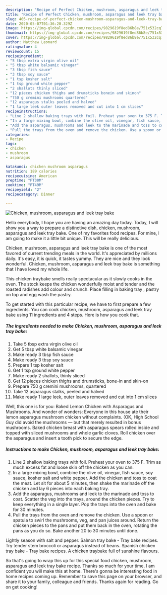 ```yaml
---
description: "Recipe of Perfect Chicken, mushroom, asparagus and leek tray bake"
title: "Recipe of Perfect Chicken, mushroom, asparagus and leek tray bake"
slug: 405-recipe-of-perfect-chicken-mushroom-asparagus-and-leek-tray-bake
date: 2020-05-07T01:36:20.329Z
image: https://img-global.cpcdn.com/recipes/9829619f8ed86b8e/751x532cq70/chicken-mushroom-asparagus-and-leek-tray-bake-recipe-main-photo.jpg
thumbnail: https://img-global.cpcdn.com/recipes/9829619f8ed86b8e/751x532cq70/chicken-mushroom-asparagus-and-leek-tray-bake-recipe-main-photo.jpg
cover: https://img-global.cpcdn.com/recipes/9829619f8ed86b8e/751x532cq70/chicken-mushroom-asparagus-and-leek-tray-bake-recipe-main-photo.jpg
author: Matthew Leonard
ratingvalue: 4
reviewcount: 15
recipeingredient:
- "5 tbsp extra virgin olive oil"
- "5 tbsp white balsamic vinegar"
- "3 tbsp fish sauce"
- "3 tbsp soy sauce"
- "1 tsp kosher salt"
- "1 tsp ground white pepper"
- "2 shallots thinly sliced"
- "12 pieces chicken thighs and drumsticks bonein and skinon"
- "750 g cremini mushrooms quartered"
- "12 asparagus stalks peeled and halved"
- "1 large leek outer leaves removed and cut into 1 cm slices"
recipeinstructions:
- "Line 2 shallow baking trays with foil. Preheat your oven to 375 F. Trim as much excess fat and loose skin off the chicken as you can."
- "In a large mixing bowl, combine the olive oil, vinegar, fish sauce, soy sauce, kosher salt and white pepper. Add the chicken and toss to coat the meat. Let sit for about 5 minutes, then shake the marinade off the chicken and lay 6 pieces into each baking tray."
- "Add the asparagus, mushrooms and leek to the marinade and toss to coat. Scatter the veg into the trays, around the chicken pieces. Try to keep everything in a single layer. Pop the trays into the oven and bake for 30 minutes."
- "Pull the trays from the oven and remove the chicken. Use a spoon or spatula to swirl the mushrooms, veg, and pan juices around. Return the chicken pieces to the pans and put them back in the oven, rotating the pans as you do so. Bake another 20 to 30 minutes until done."
categories:
- Recipe
tags:
- chicken
- mushroom
- asparagus

katakunci: chicken mushroom asparagus 
nutrition: 189 calories
recipecuisine: American
preptime: "PT30M"
cooktime: "PT49M"
recipeyield: "2"
recipecategory: Dinner

---
```



![Chicken, mushroom, asparagus and leek tray bake](https://img-global.cpcdn.com/recipes/9829619f8ed86b8e/751x532cq70/chicken-mushroom-asparagus-and-leek-tray-bake-recipe-main-photo.jpg)

Hello everybody, I hope you are having an amazing day today. Today, I will show you a way to prepare a distinctive dish, chicken, mushroom, asparagus and leek tray bake. One of my favorites food recipes. For mine, I am going to make it a little bit unique. This will be really delicious.

Chicken, mushroom, asparagus and leek tray bake is one of the most favored of current trending meals in the world. It's appreciated by millions daily. It's easy, it is quick, it tastes yummy. They are nice and they look wonderful. Chicken, mushroom, asparagus and leek tray bake is something that I have loved my whole life.

This chicken traybake smells really spectacular as it slowly cooks in the oven. The stock keeps the chicken wonderfully moist and tender and the roasted radishes add colour and crunch. Place filling in baking tray , pastry on top and egg wash the pastry.


To get started with this particular recipe, we have to first prepare a few ingredients. You can cook chicken, mushroom, asparagus and leek tray bake using 11 ingredients and 4 steps. Here is how you cook that.

##### The ingredients needed to make Chicken, mushroom, asparagus and leek tray bake:

1. Take 5 tbsp extra virgin olive oil
1. Get 5 tbsp white balsamic vinegar
1. Make ready 3 tbsp fish sauce
1. Make ready 3 tbsp soy sauce
1. Prepare 1 tsp kosher salt
1. Get 1 tsp ground white pepper
1. Make ready 2 shallots, thinly sliced
1. Get 12 pieces chicken thighs and drumsticks, bone-in and skin-on
1. Prepare 750 g cremini mushrooms, quartered
1. Take 12 asparagus stalks, peeled and halved
1. Make ready 1 large leek, outer leaves removed and cut into 1 cm slices


Well, this one is for you: Baked Lemon Chicken with Asparagus and Mushrooms. And wonder of wonders: Everyone in this house ate their lemon asparagus mushroom chicken without complaints. (OK, High School Guy did avoid the mushrooms — but that merely resulted in bonus mushrooms. Baked chicken breast with asparagus spears rolled inside and topped with sliced mushrooms and whole garlic cloves. Roll chicken over the asparagus and insert a tooth pick to secure the edge. 

##### Instructions to make Chicken, mushroom, asparagus and leek tray bake:

1. Line 2 shallow baking trays with foil. Preheat your oven to 375 F. Trim as much excess fat and loose skin off the chicken as you can.
1. In a large mixing bowl, combine the olive oil, vinegar, fish sauce, soy sauce, kosher salt and white pepper. Add the chicken and toss to coat the meat. Let sit for about 5 minutes, then shake the marinade off the chicken and lay 6 pieces into each baking tray.
1. Add the asparagus, mushrooms and leek to the marinade and toss to coat. Scatter the veg into the trays, around the chicken pieces. Try to keep everything in a single layer. Pop the trays into the oven and bake for 30 minutes.
1. Pull the trays from the oven and remove the chicken. Use a spoon or spatula to swirl the mushrooms, veg, and pan juices around. Return the chicken pieces to the pans and put them back in the oven, rotating the pans as you do so. Bake another 20 to 30 minutes until done.


Lightly season with salt and pepper. Salmon tray bake - Tray bake recipes. Try tender stem broccoli or asparagus instead of beans. Spanish chicken tray bake - Tray bake recipes. A chicken traybake full of sunshine flavours. 

So that's going to wrap this up for this special food chicken, mushroom, asparagus and leek tray bake recipe. Thanks so much for your time. I am confident you will make this at home. There's gonna be interesting food in home recipes coming up. Remember to save this page on your browser, and share it to your family, colleague and friends. Thanks again for reading. Go on get cooking!
